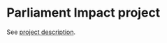 Parliament Impact project
=========================

See [project description](http://make.opendata.ch/wiki/project:parliament_impact).

